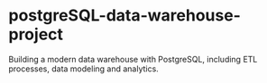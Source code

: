 # postgreSQL-data-warehouse-project
Building a modern data warehouse with PostgreSQL, including ETL processes, data modeling and analytics.
